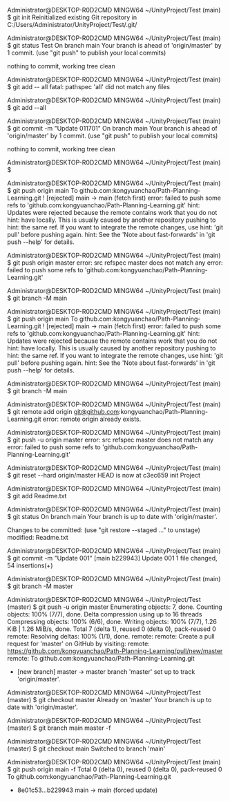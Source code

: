 

Administrator@DESKTOP-R0D2CMD MINGW64 ~/UnityProject/Test (main)
$ git init
Reinitialized existing Git repository in C:/Users/Administrator/UnityProject/Test/.git/

Administrator@DESKTOP-R0D2CMD MINGW64 ~/UnityProject/Test (main)
$ git status Test
On branch main
Your branch is ahead of 'origin/master' by 1 commit.
  (use "git push" to publish your local commits)

nothing to commit, working tree clean

Administrator@DESKTOP-R0D2CMD MINGW64 ~/UnityProject/Test (main)
$ git add -- all
fatal: pathspec 'all' did not match any files

Administrator@DESKTOP-R0D2CMD MINGW64 ~/UnityProject/Test (main)
$ git add --all

Administrator@DESKTOP-R0D2CMD MINGW64 ~/UnityProject/Test (main)
$ git commit -m "Update 011701"
On branch main
Your branch is ahead of 'origin/master' by 1 commit.
  (use "git push" to publish your local commits)

nothing to commit, working tree clean

Administrator@DESKTOP-R0D2CMD MINGW64 ~/UnityProject/Test (main)
$

Administrator@DESKTOP-R0D2CMD MINGW64 ~/UnityProject/Test (main)
$ git push origin main
To github.com:kongyuanchao/Path-Planning-Learning.git
 ! [rejected]        main -> main (fetch first)
error: failed to push some refs to 'github.com:kongyuanchao/Path-Planning-Learning.git'
hint: Updates were rejected because the remote contains work that you do not
hint: have locally. This is usually caused by another repository pushing to
hint: the same ref. If you want to integrate the remote changes, use
hint: 'git pull' before pushing again.
hint: See the 'Note about fast-forwards' in 'git push --help' for details.

Administrator@DESKTOP-R0D2CMD MINGW64 ~/UnityProject/Test (main)
$ git push origin master
error: src refspec master does not match any
error: failed to push some refs to 'github.com:kongyuanchao/Path-Planning-Learning.git'

Administrator@DESKTOP-R0D2CMD MINGW64 ~/UnityProject/Test (main)
$ git branch -M main

Administrator@DESKTOP-R0D2CMD MINGW64 ~/UnityProject/Test (main)
$ git push origin main
To github.com:kongyuanchao/Path-Planning-Learning.git
 ! [rejected]        main -> main (fetch first)
error: failed to push some refs to 'github.com:kongyuanchao/Path-Planning-Learning.git'
hint: Updates were rejected because the remote contains work that you do not
hint: have locally. This is usually caused by another repository pushing to
hint: the same ref. If you want to integrate the remote changes, use
hint: 'git pull' before pushing again.
hint: See the 'Note about fast-forwards' in 'git push --help' for details.

Administrator@DESKTOP-R0D2CMD MINGW64 ~/UnityProject/Test (main)
$ git branch -M main

Administrator@DESKTOP-R0D2CMD MINGW64 ~/UnityProject/Test (main)
$ git remote add origin git@github.com:kongyuanchao/Path-Planning-Learning.git
error: remote origin already exists.

Administrator@DESKTOP-R0D2CMD MINGW64 ~/UnityProject/Test (main)
$ git push -u origin master
error: src refspec master does not match any
error: failed to push some refs to 'github.com:kongyuanchao/Path-Planning-Learning.git'

Administrator@DESKTOP-R0D2CMD MINGW64 ~/UnityProject/Test (main)
$ git reset --hard origin/master
HEAD is now at c3ec659 init Project

Administrator@DESKTOP-R0D2CMD MINGW64 ~/UnityProject/Test (main)
$ git add Readme.txt

Administrator@DESKTOP-R0D2CMD MINGW64 ~/UnityProject/Test (main)
$ git status
On branch main
Your branch is up to date with 'origin/master'.

Changes to be committed:
  (use "git restore --staged <file>..." to unstage)
        modified:   Readme.txt


Administrator@DESKTOP-R0D2CMD MINGW64 ~/UnityProject/Test (main)
$ git commit -m "Update 001"
[main b229943] Update 001
 1 file changed, 54 insertions(+)

Administrator@DESKTOP-R0D2CMD MINGW64 ~/UnityProject/Test (main)
$ git branch -M master

Administrator@DESKTOP-R0D2CMD MINGW64 ~/UnityProject/Test (master)
$ git push -u origin master
Enumerating objects: 7, done.
Counting objects: 100% (7/7), done.
Delta compression using up to 16 threads
Compressing objects: 100% (6/6), done.
Writing objects: 100% (7/7), 1.26 KiB | 1.26 MiB/s, done.
Total 7 (delta 1), reused 0 (delta 0), pack-reused 0
remote: Resolving deltas: 100% (1/1), done.
remote:
remote: Create a pull request for 'master' on GitHub by visiting:
remote:      https://github.com/kongyuanchao/Path-Planning-Learning/pull/new/master
remote:
To github.com:kongyuanchao/Path-Planning-Learning.git
 * [new branch]      master -> master
branch 'master' set up to track 'origin/master'.

Administrator@DESKTOP-R0D2CMD MINGW64 ~/UnityProject/Test (master)
$ git checkout master
Already on 'master'
Your branch is up to date with 'origin/master'.

Administrator@DESKTOP-R0D2CMD MINGW64 ~/UnityProject/Test (master)
$ git branch main master -f

Administrator@DESKTOP-R0D2CMD MINGW64 ~/UnityProject/Test (master)
$ git checkout main
Switched to branch 'main'

Administrator@DESKTOP-R0D2CMD MINGW64 ~/UnityProject/Test (main)
$ git push origin main -f
Total 0 (delta 0), reused 0 (delta 0), pack-reused 0
To github.com:kongyuanchao/Path-Planning-Learning.git
 + 8e01c53...b229943 main -> main (forced update)

